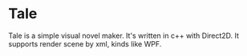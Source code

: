 # Tale
Tale is a simple visual novel maker. It's written in c++ with Direct2D. It supports render scene by xml, kinds like WPF. 
